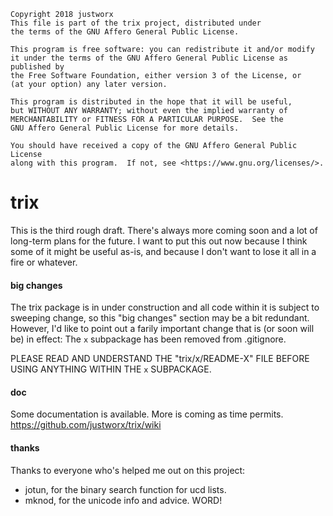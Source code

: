 
    
    Copyright 2018 justworx
    This file is part of the trix project, distributed under
    the terms of the GNU Affero General Public License.
    
    This program is free software: you can redistribute it and/or modify
    it under the terms of the GNU Affero General Public License as published by
    the Free Software Foundation, either version 3 of the License, or
    (at your option) any later version.
    
    This program is distributed in the hope that it will be useful,
    but WITHOUT ANY WARRANTY; without even the implied warranty of
    MERCHANTABILITY or FITNESS FOR A PARTICULAR PURPOSE.  See the
    GNU Affero General Public License for more details.
    
    You should have received a copy of the GNU Affero General Public License
    along with this program.  If not, see <https://www.gnu.org/licenses/>.
    


# trix

This is the third rough draft. There's always more coming soon and a
lot of long-term plans for the future. I want to put this out now 
because I think some of it might be useful as-is, and because I don't
want to lose it all in a fire or whatever.


#### big changes

The trix package is in under construction and all code within it is
subject to sweeping change, so this "big changes" section may be a
bit redundant. However, I'd like to point out a farily important
change that is (or soon will be) in effect: The `x` subpackage has 
been removed from .gitignore. 

PLEASE READ AND UNDERSTAND THE "trix/x/README-X" FILE BEFORE USING 
ANYTHING WITHIN THE `x` SUBPACKAGE.


#### doc

Some documentation is available. More is coming as time permits.
<https://github.com/justworx/trix/wiki>


#### thanks

Thanks to everyone who's helped me out on this project:

 * jotun, for the binary search function for ucd lists.
 * mknod, for the unicode info and advice. WORD!

